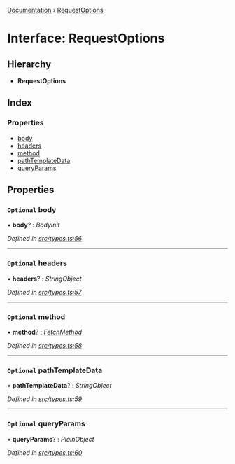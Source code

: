 [Documentation](../README.md) › [RequestOptions](requestoptions.md)

# Interface: RequestOptions

## Hierarchy

* **RequestOptions**

## Index

### Properties

* [body](requestoptions.md#optional-body)
* [headers](requestoptions.md#optional-headers)
* [method](requestoptions.md#optional-method)
* [pathTemplateData](requestoptions.md#optional-pathtemplatedata)
* [queryParams](requestoptions.md#optional-queryparams)

## Properties

### `Optional` body

• **body**? : *BodyInit*

*Defined in [src/types.ts:56](https://github.com/badbatch/getta/blob/5964b69/src/types.ts#L56)*

___

### `Optional` headers

• **headers**? : *StringObject*

*Defined in [src/types.ts:57](https://github.com/badbatch/getta/blob/5964b69/src/types.ts#L57)*

___

### `Optional` method

• **method**? : *[FetchMethod](../README.md#fetchmethod)*

*Defined in [src/types.ts:58](https://github.com/badbatch/getta/blob/5964b69/src/types.ts#L58)*

___

### `Optional` pathTemplateData

• **pathTemplateData**? : *StringObject*

*Defined in [src/types.ts:59](https://github.com/badbatch/getta/blob/5964b69/src/types.ts#L59)*

___

### `Optional` queryParams

• **queryParams**? : *PlainObject*

*Defined in [src/types.ts:60](https://github.com/badbatch/getta/blob/5964b69/src/types.ts#L60)*
